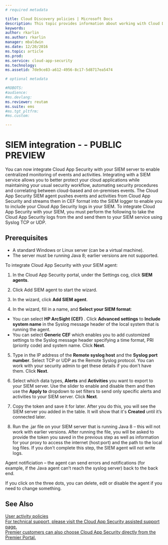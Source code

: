 ```yaml
---
# required metadata

title: Cloud Discovery policies | Microsoft Docs
description: This topic provides information about working with Cloud Discovery policies.
keywords:
author: rkarlin
ms.author: rkarlin
manager: mbaldwin
ms.date: 12/20/2016
ms.topic: article
ms.prod:
ms.service: cloud-app-security
ms.technology:
ms.assetid: 7de9ce83-a612-4956-8c17-5d8717ea5474

# optional metadata

#ROBOTS:
#audience:
#ms.devlang:
ms.reviewer: reutam
ms.suite: ems
#ms.tgt_pltfrm:
#ms.custom:

---
```


# SIEM integration - - PUBLIC PREVIEW
    
You can now integrate Cloud App Security with your SIEM server to enable centralized monitoring of events and activities. Integrating with a SIEM service allows you to better protect your cloud applications while maintaining your usual security workflow, automating security procedures and correlating between cloud-based and on-premises events. The Cloud App Security SIEM agent pushes events and activities from Cloud App Security and streams them in CEF format into the SIEM logger to enable you to include your Cloud App Security logs in your SIEM. To integrate Cloud App Security with your SIEM, you must perform the following to take the Cloud App Security logs from the and send them to your SIEM service using Syslog TCP or UDP. 



## Prerequisites

- A standard Windows or Linux server (can be a virtual machine).
- The server must be running Java 8; earlier versions are not supported.

To integrate Cloud App Security with your SIEM agent:

1. In the Cloud App Security portal, under the Settings cog, click **SIEM agents**.

2. Click Add SIEM agent to start the wizard.
3. In the wizard, click **Add SIEM agent**.	
4. In the wizard, fill in a name, and **Select your SIEM format**:
-	You can select **HP ArcSight (CEF)** . Click **Advanced settings** to **Include system name** in the Syslog message header of the local system that is running the agent. 
-	You can select **Generic CEF** which enables you to add customized settings to the Syslog message header specifying a time format, PRI (priority code) and system name.
Click **Next**.

5. Type in the IP address of the **Remote syslog host** and the **Syslog port number**. Select TCP or UDP as the Remote Syslog protocol.
You can work with your security admin to get these details if you don't have them.
Click **Next**.

6. Select which data types, **Alerts** and **Activities** you want to export to your SIEM server.
Use the slider to enable and disable them and then use the **Apply to** dropdown to set filters to send only specific alerts and activities to your SIEM server.
Click **Next**. 

7. Copy the token and save it for later. 
After you do this, you will see the SIEM server you added in the table. It will show that it's **Created** until it’s connected later.

8. Run the .jar file on your SIEM server that is running Java 8 – this will not work with earlier versions.
 After running the file, you will be asked to provide the token you saved in the previous step as well as information for your proxy to access the internet (host:port) and the path to the local log files. 
If you don't complete this step, the SIEM agent will not write logs.

Agent notificiation – the agent can send errors and notifications (for example, if the Java agent can’t reach the syslog server) back to the back end. 


If you click on the three dots, you can delete, edit or disable the agent if you need to change something. 




## See Also  
[User activity policies](user-activity-policies.md)   
[For technical support, please visit the Cloud App Security assisted support page.](http://support.microsoft.com/oas/default.aspx?prid=16031)   
[Premier customers can also choose Cloud App Security directly from the Premier Portal.](https://premier.microsoft.com/)  
  
  